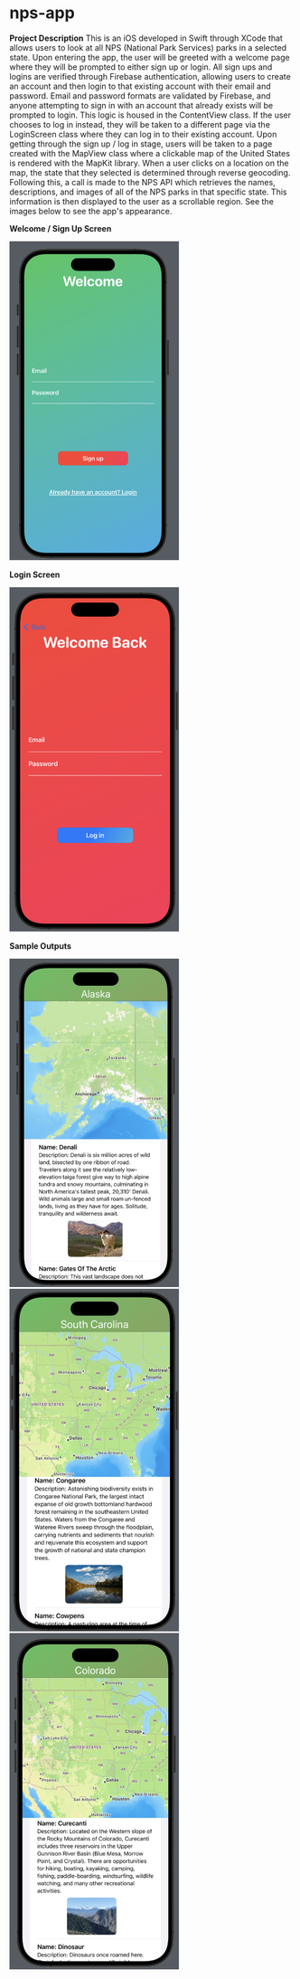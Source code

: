 # nps-app
**Project Description**
This is an iOS developed in Swift through XCode that allows users to look at all NPS (National Park Services) parks in a selected state. Upon entering the app, the user will be greeted with a welcome page where they will be prompted to either sign up or login. All sign ups and logins are verified through Firebase authentication, allowing users to create an account and then login to that existing account with their email and password. Email and password formats are validated by Firebase, and anyone attempting to sign in with an account that already exists will be prompted to login. This logic is housed in the ContentView class. If the user chooses to log in instead, they will be taken to a different page via the LoginScreen class where they can log in to their existing account. Upon getting through the sign up / log in stage, users will be taken to a page created with the MapView class where a clickable map of the United States is rendered with the MapKit library. When a user clicks on a location on the map, the state that they selected is determined through reverse geocoding. Following this, a call is made to the NPS API which retrieves the names, descriptions, and images of all of the NPS parks in that specific state. This information is then displayed to the user as a scrollable region. See the images below to see the app's appearance.

**Welcome / Sign Up Screen**

<img src="outputs/welcomescreen.png" alt="Welcome / Sign Up Screen" width="300"/>

**Login Screen**

<img src="outputs/loginscreen.png" alt="Welcome / Sign Up Screen" width="300"/>

**Sample Outputs**

<img src="outputs/alaska.png" alt="Welcome / Sign Up Screen" width="300"/>
<img src="outputs/southcarolina.png" alt="Welcome / Sign Up Screen" width="300"/>
<img src="outputs/colorado.png" alt="Welcome / Sign Up Screen" width="300"/>